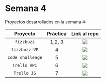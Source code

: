 # Semana 4

Proyectos desarrollados en la semana 4:

| Proyecto | Práctica | Link al repo |
| :-------------: |:-------------:| :-----:|
|`fizzbuzz`|1,2, 3|<a href="https://github.com/RAlexGC/fizzbuzz" target="_blank"><img src="https://img.shields.io/badge/%F0%9F%94%97link-fizzbuzz-blue?"></a>|
|`fizzbuzz-VP`|4|<a href="https://github.com/RAlexGC/fizzbuzz-VP" target="_blank"><img src="https://img.shields.io/badge/%F0%9F%94%97link-fizzbuzz_VP-blue?"></a>|
|`code_challenge`|5|<a href="https://github.com/RAlexGC/code_challenge" target="_blank"><img src="https://img.shields.io/badge/%F0%9F%94%97link-code_challenge-blue?"></a>|
|`Trello API`|6|<a href="https://github.com/RAlexGC/express_basic" target="_blank"><img src="https://img.shields.io/badge/%F0%9F%94%97link-express_basic-blue?"></a>|
|`Trello JS`|7|<a href="https://github.com/RAlexGC/Trello_JS" target="_blank"><img src="https://img.shields.io/badge/%F0%9F%94%97link-Trello_JS-blue?"></a>|
